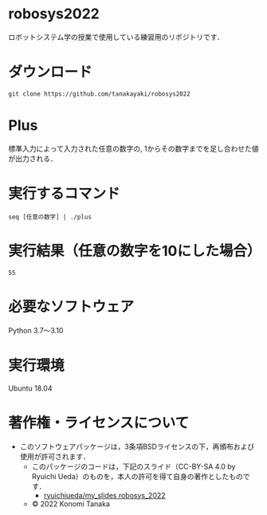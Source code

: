 # robosys2022
ロボットシステム学の授業で使用している練習用のリポジトリです．

# ダウンロード
```git clone https://github.com/tanakayaki/robosys2022```

# Plus
標準入力によって入力された任意の数字の, 1からその数字までを足し合わせた値が出力される．

# 実行するコマンド
```seq [任意の数字] | ./plus```

# 実行結果（任意の数字を10にした場合）
```55```

# 必要なソフトウェア
Python 3.7～3.10

# 実行環境
Ubuntu 18.04

# 著作権・ライセンスについて
* このソフトウェアパッケージは，3条項BSDライセンスの下，再頒布および使用が許可されます．
  * このパッケージのコードは，下記のスライド（CC-BY-SA 4.0 by Ryuichi Ueda）のものを，本人の許可を得て自身の著作としたものです．
      * [ryuichiueda/my_slides robosys_2022](https://github.com/ryuichiueda/my_slides/tree/master/robosys_2022)
  * © 2022 Konomi Tanaka 
